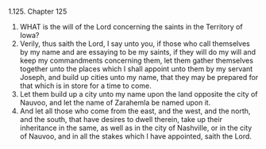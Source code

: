1.125. Chapter 125
1. WHAT is the will of the Lord concerning the saints in the Territory of Iowa?
2. Verily, thus saith the Lord, I say unto you, if those who call themselves by my name and are essaying to be my saints, if they will do my will and keep my commandments concerning them, let them gather themselves together unto the places which I shall appoint unto them by my servant Joseph, and build up cities unto my name, that they may be prepared for that which is in store for a time to come.
3. Let them build up a city unto my name upon the land opposite the city of Nauvoo, and let the name of Zarahemla be named upon it.
4. And let all those who come from the east, and the west, and the north, and the south, that have desires to dwell therein, take up their inheritance in the same, as well as in the city of Nashville, or in the city of Nauvoo, and in all the stakes which I have appointed, saith the Lord.

